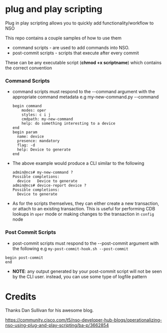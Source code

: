   # plug and play scripting


Plug in play scripting allows you to quickly add functionality/workflow to NSO

This repo contains a couple samples of how to use them

* command scripts - are used to add commands into NSO.
* post-commit scripts - scripts that execute after every commit

These can be any executable script (**chmod +x scriptname**) which contains the correct convention

### Command Scripts
* command scripts must respond to the --command argument with the appropriate command metadata
e.g my-new-command.py --command
  ```
  begin command
      modes: oper
      styles: c i j
      cmdpath: my-new-command
      help: do something interesting to a device
  end
  begin param
    name: device
    presence: mandatory
    flag: -d
    help: Device to generate
  end
  ```
* The above example would produce a CLI similar to the following
  ```
  admin@ncs# my-new-command ?
  Possible completions:
    device   Device to generate
  admin@ncs# device-report device ?
  Possible completions:
    Device to generate
  ```
* As for the scripts themselves, they can either create a new transaction, or attach to an existing transaction. This is useful for performing CDB lookups in `oper` mode or making changes to the transaction in `config` node

### Post Commit Scripts

* post-commit scripts must respond to the --post-commit argument with the following
e.g `my-post-commit-hook.sh --post-commit`
```
begin post-commit
end
```
* **NOTE**: any output generated by your post-commit script will not be seen by the CLI user. instead, you can use some type of logfile pattern

# Credits

Thanks Dan Sullivan for his awesome blog.

https://community.cisco.com/t5/nso-developer-hub-blogs/operationalizing-nso-using-plug-and-play-scripting/ba-p/3662854
